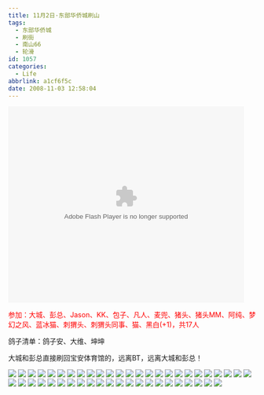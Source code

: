```yaml
---
title: 11月2日·东部华侨城刷山
tags:
  - 东部华侨城
  - 刷街
  - 南山66
  - 轮滑
id: 1057
categories:
  - Life
abbrlink: a1cf6f5c
date: 2008-11-03 12:58:04
---
```


<object classid="clsid:D27CDB6E-AE6D-11cf-96B8-444553540000" codebase="http://download.macromedia.com/pub/shockwave/cabs/flash/swflash.cab#version=6,0,29,0" width="480" height="400"><param name="movie" value="http://player.youku.com/player.php/sid/XNTA5NzkxNjA=/v.swf"><param name="quality" value="high"><param name="play" value="true"><embed src="http://player.youku.com/player.php/sid/XNTA5NzkxNjA=/v.swf" quality="high" pluginspage="http://www.macromedia.com/go/getflashplayer" type="application/x-shockwave-flash" width="480" height="400" play="true"></embed></object> 

<font color="#ff0000">参加：大城、彭总、Jason、KK、包子、凡人、麦兜、猪头、猪头MM、阿纯、梦幻之风、蓝冰猫、刺猬头、刺猬头同事、猫、黑白(+1)，共17人</font> 

鸽子清单：鸽子安、大维、坤坤 

大城和彭总直接刷回宝安体育馆的，远离BT，远离大城和彭总！ 

![](/images/2008/11/03_03_125804_10474.jpg) 
![](/images/2008/11/03_03_125804_0_10475.jpg) 
![](/images/2008/11/03_03_125804_1_10476.jpg) 
![](/images/2008/11/03_03_125804_2_10477.jpg) 
![](/images/2008/11/03_03_125804_3_10478.jpg) 
![](/images/2008/11/03_03_125804_4_10479.jpg) 
![](/images/2008/11/03_03_125804_5_10480.jpg) 
![](/images/2008/11/03_03_125804_6_10481.jpg) 
![](/images/2008/11/03_03_125804_7_10482.jpg) 
![](/images/2008/11/03_03_125804_8_10483.jpg) 
![](/images/2008/11/03_03_125804_9_10484.jpg) 
![](/images/2008/11/03_03_125804_10_10485.jpg) 
![](/images/2008/11/03_03_125804_11_10486.jpg) 
![](/images/2008/11/03_03_125804_12_10487.jpg) 
![](/images/2008/11/03_03_125804_13_10488.jpg) 
![](/images/2008/11/03_03_125804_14_10489.jpg) 
![](/images/2008/11/03_03_125804_15_10490.jpg) 
![](/images/2008/11/03_03_125804_16_10491.jpg) 
![](/images/2008/11/03_03_125804_17_10492.jpg) 
![](/images/2008/11/03_03_125804_18_10493.jpg) 
![](/images/2008/11/03_03_125804_19_10494.jpg) 
![](/images/2008/11/03_03_125804_20_10495.jpg) 
![](/images/2008/11/03_03_125804_21_10496.jpg) 
![](/images/2008/11/03_03_125804_22_10497.jpg) 
![](/images/2008/11/03_03_125804_23_10498.jpg) 
![](/images/2008/11/03_03_125804_24_10499.jpg) 
![](/images/2008/11/03_03_125804_25_10500.jpg) 
![](/images/2008/11/03_03_125804_26_10501.jpg) 
![](/images/2008/11/03_03_125804_27_10502.jpg) 
![](/images/2008/11/03_03_125804_28_10503.jpg) 
![](/images/2008/11/03_03_125804_29_10504.jpg) 
![](/images/2008/11/03_03_125804_30_10505.jpg) 
![](/images/2008/11/03_03_125804_31_10506.jpg) 
![](/images/2008/11/03_03_125804_32_10507.jpg) 
![](/images/2008/11/03_03_125804_33_10508.jpg) 
![](/images/2008/11/03_03_125804_34_10509.jpg) 
![](/images/2008/11/03_03_125804_35_10510.jpg) 
![](/images/2008/11/03_03_125804_36_10511.jpg) 
![](/images/2008/11/03_03_125804_37_10512.jpg) 
![](/images/2008/11/03_03_125804_38_10513.jpg) 
![](/images/2008/11/03_03_125804_39_10514.jpg) 
![](/images/2008/11/03_03_125804_40_10515.jpg) 
![](/images/2008/11/03_03_125804_41_10516.jpg) 
![](/images/2008/11/03_03_125804_42_10517.jpg) 
![](/images/2008/11/03_03_125804_43_10518.jpg) 
![](/images/2008/11/03_03_125804_44_13392.jpg) 
![](/images/2008/11/03_03_125804_45_10520.jpg)